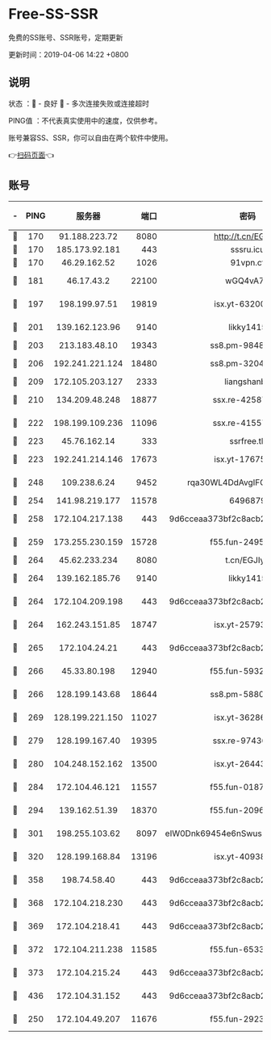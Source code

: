 # Free-SS-SSR

免费的SS账号、SSR账号，定期更新

更新时间：2019-04-06 14:22 +0800

## 说明

状态     ：🙂 - 良好 🙁 - 多次连接失败或连接超时

PING值   ：不代表真实使用中的速度，仅供参考。

账号兼容SS、SSR，你可以自由在两个软件中使用。

👉[扫码页面](https://liesauer.github.io/Free-SS-SSR/)👈

## 账号

|-|PING|服务器|端口|密码|加密方式|区域|
|:----:|:----:|:-----:|-----:|:----:|:----:|:----:|
|🙂|170|91.188.223.72|8080|http://t.cn/EGJIyrl|rc4-md5|RU|
|🙂|170|185.173.92.181|443|sssru.icu|rc4-md5|RU|
|🙂|170|46.29.162.52|1026|91vpn.cf|rc4-md5|RU|
|🙂|181|46.17.43.2|22100|wGQ4vA7D|aes-256-gcm|RU|
|🙂|197|198.199.97.51|19819|isx.yt-63200254|aes-256-cfb|US|
|🙂|201|139.162.123.96|9140|likky1415|aes-256-cfb|JP|
|🙂|203|213.183.48.10|19343|ss8.pm-98489424|rc4-md5|RU|
|🙂|206|192.241.221.124|18480|ss8.pm-32044618|aes-256-cfb|US|
|🙂|209|172.105.203.127|2333|liangshanbo|chacha20|JP|
|🙂|210|134.209.48.248|18877|ssx.re-42587403|aes-256-cfb|US|
|🙂|222|198.199.109.236|11096|ssx.re-41557165|aes-256-cfb|US|
|🙂|223|45.76.162.14|333|ssrfree.tk|rc4|SG|
|🙂|223|192.241.214.146|17673|isx.yt-17675026|aes-256-cfb|US|
|🙂|248|109.238.6.24|9452|rqa30WL4DdAvgIFG6Fs3znzTa|aes-256-cfb|FR|
|🙂|254|141.98.219.177|11578|6496879|chacha20|US|
|🙂|258|172.104.217.138|443|9d6cceaa373bf2c8acb22e60b6a58be6|aes-256-cfb|US|
|🙂|259|173.255.230.159|15728|f55.fun-24959941|aes-256-cfb|US|
|🙂|264|45.62.233.234|8080|t.cn/EGJIyrl|rc4-md5|CA|
|🙂|264|139.162.185.76|9140|likky1415|aes-256-cfb|DE|
|🙂|264|172.104.209.198|443|9d6cceaa373bf2c8acb22e60b6a58be6|aes-256-cfb|US|
|🙂|264|162.243.151.85|18747|isx.yt-25793910|aes-256-cfb|US|
|🙂|265|172.104.24.21|443|9d6cceaa373bf2c8acb22e60b6a58be6|aes-256-cfb|US|
|🙂|266|45.33.80.198|12940|f55.fun-59324256|aes-256-cfb|US|
|🙂|266|128.199.143.68|18644|ss8.pm-58805448|aes-256-cfb|SG|
|🙂|269|128.199.221.150|11027|isx.yt-36286257|aes-256-cfb|SG|
|🙂|279|128.199.167.40|19395|ssx.re-97436053|aes-256-cfb|SG|
|🙂|280|104.248.152.162|13500|isx.yt-26443647|aes-256-cfb|SG|
|🙂|284|172.104.46.121|11557|f55.fun-01871509|aes-256-cfb|SG|
|🙂|294|139.162.51.39|18370|f55.fun-20968647|aes-256-cfb|SG|
|🙂|301|198.255.103.62|8097|eIW0Dnk69454e6nSwuspv9DmS201tQ0D|aes-256-cfb|US|
|🙂|320|128.199.168.84|13196|isx.yt-40938959|aes-256-cfb|SG|
|🙂|358|198.74.58.40|443|9d6cceaa373bf2c8acb22e60b6a58be6|aes-256-cfb|US|
|🙂|368|172.104.218.230|443|9d6cceaa373bf2c8acb22e60b6a58be6|aes-256-cfb|US|
|🙂|369|172.104.218.41|443|9d6cceaa373bf2c8acb22e60b6a58be6|aes-256-cfb|US|
|🙂|372|172.104.211.238|11585|f55.fun-65338054|aes-256-cfb|US|
|🙂|373|172.104.215.24|443|9d6cceaa373bf2c8acb22e60b6a58be6|aes-256-cfb|US|
|🙂|436|172.104.31.152|443|9d6cceaa373bf2c8acb22e60b6a58be6|aes-256-cfb|US|
|🙂|250|172.104.49.207|11676|f55.fun-29234040|aes-256-cfb|SG|
